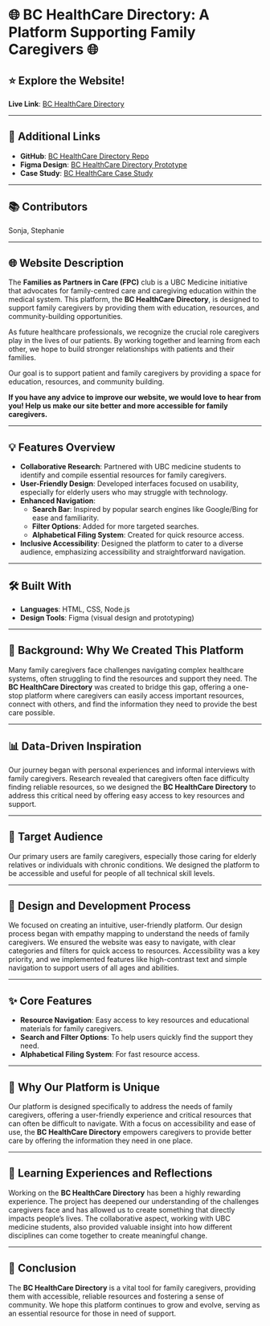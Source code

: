 # 🌐 BC HealthCare Directory: A Platform Supporting Family Caregivers 🌐

## ⭐ **Explore the Website!**  
**Live Link**: [BC HealthCare Directory](https://stephaniequon.ca/ResourcesforFamilyCaregivers/search.html)

---

## 🔗 **Additional Links**
- **GitHub**: [BC HealthCare Directory Repo](https://github.com/StephanieQuon/ResourcesforFamilyCaregivers)  
- **Figma Design**: [BC HealthCare Directory Prototype](https://www.figma.com/design/h5CZYdqQOWploz87lqjGMh/FPC---Web-Design-Drafts?node-id=168-11926&t=Shju4GHIiXVZZCje-1)  
- **Case Study**: [BC HealthCare Case Study](https://www.canva.com/design/DAGanHOOuac/H7jKSsngZAVUpwlv_tdPjA/view?utlId=hdb8e260f81#1)  
---

## 📚 **Contributors**  
Sonja, Stephanie

---

## 🌐 **Website Description**  
The **Families as Partners in Care (FPC)** club is a UBC Medicine initiative that advocates for family-centred care and caregiving education within the medical system. This platform, the **BC HealthCare Directory**, is designed to support family caregivers by providing them with education, resources, and community-building opportunities.

As future healthcare professionals, we recognize the crucial role caregivers play in the lives of our patients. By working together and learning from each other, we hope to build stronger relationships with patients and their families.

Our goal is to support patient and family caregivers by providing a space for education, resources, and community building.

**If you have any advice to improve our website, we would love to hear from you! Help us make our site better and more accessible for family caregivers.**

---

## 💡 **Features Overview**

- **Collaborative Research**: Partnered with UBC medicine students to identify and compile essential resources for family caregivers.
- **User-Friendly Design**: Developed interfaces focused on usability, especially for elderly users who may struggle with technology.
- **Enhanced Navigation**:
  - **Search Bar**: Inspired by popular search engines like Google/Bing for ease and familiarity.
  - **Filter Options**: Added for more targeted searches.
  - **Alphabetical Filing System**: Created for quick resource access.
- **Inclusive Accessibility**: Designed the platform to cater to a diverse audience, emphasizing accessibility and straightforward navigation.

---

## 🛠️ **Built With**

- **Languages**: HTML, CSS, Node.js  
- **Design Tools**: Figma (visual design and prototyping)

---

## 🎯 **Background: Why We Created This Platform**  
Many family caregivers face challenges navigating complex healthcare systems, often struggling to find the resources and support they need. The **BC HealthCare Directory** was created to bridge this gap, offering a one-stop platform where caregivers can easily access important resources, connect with others, and find the information they need to provide the best care possible.

---

## 📊 **Data-Driven Inspiration**  
Our journey began with personal experiences and informal interviews with family caregivers. Research revealed that caregivers often face difficulty finding reliable resources, so we designed the **BC HealthCare Directory** to address this critical need by offering easy access to key resources and support.

---

## 🎯 **Target Audience**  
Our primary users are family caregivers, especially those caring for elderly relatives or individuals with chronic conditions. We designed the platform to be accessible and useful for people of all technical skill levels.

---

## 🎨 **Design and Development Process**  
We focused on creating an intuitive, user-friendly platform. Our design process began with empathy mapping to understand the needs of family caregivers. We ensured the website was easy to navigate, with clear categories and filters for quick access to resources. Accessibility was a key priority, and we implemented features like high-contrast text and simple navigation to support users of all ages and abilities.

---

## ✨ **Core Features**

- **Resource Navigation**: Easy access to key resources and educational materials for family caregivers.  
- **Search and Filter Options**: To help users quickly find the support they need.  
- **Alphabetical Filing System**: For fast resource access.

---

## 💖 **Why Our Platform is Unique**  
Our platform is designed specifically to address the needs of family caregivers, offering a user-friendly experience and critical resources that can often be difficult to navigate. With a focus on accessibility and ease of use, the **BC HealthCare Directory** empowers caregivers to provide better care by offering the information they need in one place.

---

## 📝 **Learning Experiences and Reflections**  
Working on the **BC HealthCare Directory** has been a highly rewarding experience. The project has deepened our understanding of the challenges caregivers face and has allowed us to create something that directly impacts people’s lives. The collaborative aspect, working with UBC medicine students, also provided valuable insight into how different disciplines can come together to create meaningful change.

---

## 💬 **Conclusion**  
The **BC HealthCare Directory** is a vital tool for family caregivers, providing them with accessible, reliable resources and fostering a sense of community. We hope this platform continues to grow and evolve, serving as an essential resource for those in need of support.
